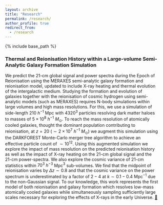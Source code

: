 ```yaml
---
layout: archive
title: "Research"
permalink: /research/
author_profile: true
redirect_from:
  - /research
---
```


{% include base_path %}

### Thermal and Reionisation History within a Large-volume Semi-Analytic Galaxy Formation Simulation

We predict the 21-cm global signal and power spectra during the Epoch of Reionisation using the MERAXES semi-analytic galaxy formation and reionisation model, updated to include X-ray heating and thermal evolution of the intergalactic medium. Studying the formation and evolution of galaxies together with the reionisation of cosmic hydrogen using semi-analytic models (such as MERAXES) requires N-body simulations within large volumes and high mass resolutions. For this, we use a simulation of side-length $210$ $h^{-1}$ Mpc with $4320^3$ particles resolving dark matter haloes to masses of $5\times10^8$ $h^{-1}$ $M_\odot$. To reach the mass resolution of atomically cooled galaxies, thought the dominant population contributing to reionisation, at $z=20$ ($\sim 2\times10^7$ $h^{-1}$ $M_\odot$) we augment this simulation using the DARKFOREST Monte-Carlo merger tree algorithm to achieve an effective particle count of $\sim10^{12}$. Using this augmented simulation we explore the impact of mass resolution on the predicted reionisation history as well as the impact of X-ray heating on the 21-cm global signal and the 21-cm power-spectra. We also explore the cosmic variance of 21-cm statistics within $70^{3}$ $h^{-3}$ Mpc$^3$ sub-volumes. We find that the midpoint of reionisation varies by $\Delta z\sim0.8$ and that the cosmic variance on the power spectrum is underestimated by a factor of $2-4$ at $k\sim 0.1-0.4$ Mpc$^{-1}$ due to the non-Gaussian signal. To our knowledge, this work represents the first model of both reionisation and galaxy formation which resolves low-mass atomically cooled galaxies while simultaneously sampling sufficiently large scales necessary for exploring the effects of X-rays in the early Universe.
[:link:](https://ui.adsabs.harvard.edu/abs/2022arXiv221008910B/abstract)
